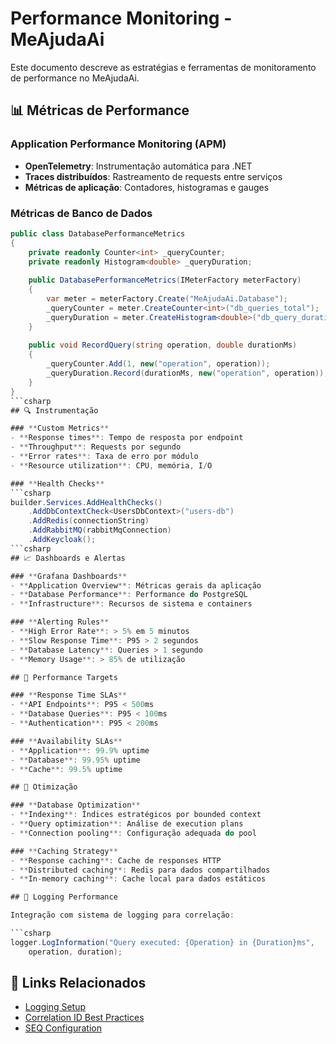 # Performance Monitoring - MeAjudaAi

Este documento descreve as estratégias e ferramentas de monitoramento de performance no MeAjudaAi.

## 📊 Métricas de Performance

### **Application Performance Monitoring (APM)**
- **OpenTelemetry**: Instrumentação automática para .NET
- **Traces distribuídos**: Rastreamento de requests entre serviços
- **Métricas de aplicação**: Contadores, histogramas e gauges

### **Métricas de Banco de Dados**
```csharp
public class DatabasePerformanceMetrics
{
    private readonly Counter<int> _queryCounter;
    private readonly Histogram<double> _queryDuration;
    
    public DatabasePerformanceMetrics(IMeterFactory meterFactory)
    {
        var meter = meterFactory.Create("MeAjudaAi.Database");
        _queryCounter = meter.CreateCounter<int>("db_queries_total");
        _queryDuration = meter.CreateHistogram<double>("db_query_duration_ms");
    }
    
    public void RecordQuery(string operation, double durationMs)
    {
        _queryCounter.Add(1, new("operation", operation));
        _queryDuration.Record(durationMs, new("operation", operation));
    }
}
```csharp
## 🔍 Instrumentação

### **Custom Metrics**
- **Response times**: Tempo de resposta por endpoint
- **Throughput**: Requests por segundo
- **Error rates**: Taxa de erro por módulo
- **Resource utilization**: CPU, memória, I/O

### **Health Checks**
```csharp
builder.Services.AddHealthChecks()
    .AddDbContextCheck<UsersDbContext>("users-db")
    .AddRedis(connectionString)
    .AddRabbitMQ(rabbitMqConnection)
    .AddKeycloak();
```csharp
## 📈 Dashboards e Alertas

### **Grafana Dashboards**
- **Application Overview**: Métricas gerais da aplicação
- **Database Performance**: Performance do PostgreSQL
- **Infrastructure**: Recursos de sistema e containers

### **Alerting Rules**
- **High Error Rate**: > 5% em 5 minutos
- **Slow Response Time**: P95 > 2 segundos
- **Database Latency**: Queries > 1 segundo
- **Memory Usage**: > 85% de utilização

## 🎯 Performance Targets

### **Response Time SLAs**
- **API Endpoints**: P95 < 500ms
- **Database Queries**: P95 < 100ms
- **Authentication**: P95 < 200ms

### **Availability SLAs**
- **Application**: 99.9% uptime
- **Database**: 99.95% uptime
- **Cache**: 99.5% uptime

## 🔧 Otimização

### **Database Optimization**
- **Indexing**: Índices estratégicos por bounded context
- **Query optimization**: Análise de execution plans
- **Connection pooling**: Configuração adequada do pool

### **Caching Strategy**
- **Response caching**: Cache de responses HTTP
- **Distributed caching**: Redis para dados compartilhados
- **In-memory caching**: Cache local para dados estáticos

## 📝 Logging Performance

Integração com sistema de logging para correlação:

```csharp
logger.LogInformation("Query executed: {Operation} in {Duration}ms", 
    operation, duration);
```

## 🔗 Links Relacionados

- [Logging Setup](./README.md)
- [Correlation ID Best Practices](./correlation_id.md)
- [SEQ Configuration](./SEQ_SETUP.md)